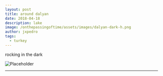 ```yaml
---
layout: post
title: around dalyan
date: 2018-04-18
description: lake
image: /onthepassingoftime/assets/images/dalyan-dark-h.png
author: jxpedro
tags: 
  - turkey
---
```

<p >rocking in the dark</p>

![Placeholder](/onthepassingoftime/assets/images/dalyan-dark.jpeg)

<p></p>

<hr/>
